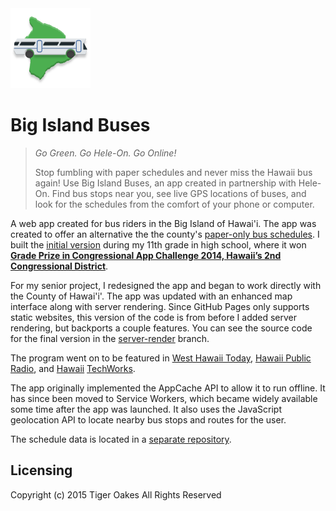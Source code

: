 <img src="./icon/transparent.png" alt="" width="128" height="128">

# Big Island Buses

> _Go Green. Go Hele-On. Go Online!_
>
> Stop fumbling with paper schedules and never miss the Hawaii bus again! Use
> Big Island Buses, an app created in partnership with Hele-On. Find bus stops
> near you, see live GPS locations of buses, and look for the schedules from the
> comfort of your phone or computer.

A web app created for bus riders in the Big Island of Hawai'i. The app was
created to offer an alternative the the county's
[paper-only bus schedules](http://www.heleonbus.org/schedules-and-maps). I built
the
[initial version](https://github.com/NotWoods/big-island-buses/tree/app-challenge)
during my 11th grade in high school, where it won
[**Grade Prize in Congressional App Challenge 2014, Hawaii’s 2nd Congressional District**](http://gabbard.house.gov/index.php/press-releases/339-rep-tulsi-gabbard-presents-congressional-awards-to-young-leaders-from-hawai-i-s-second-district).

For my senior project, I redesigned the app and began to work directly with the
County of Hawai'i'. The app was updated with an enhanced map interface along
with server rendering. Since GitHub Pages only supports static websites, this
version of the code is from before I added server rendering, but backports a
couple features. You can see the source code for the final version in the
[server-render](https://github.com/NotWoods/big-island-buses/tree/server-render)
branch.

The program went on to be featured in
[West Hawaii Today](http://westhawaiitoday.com/news/local-news/hele-schedule-be-available-app),
[Hawaii Public Radio](http://www.bytemarkscafe.org/2015/04/29/episode-348-sounding-rockets-apr-29-2015/),
and [Hawaii](https://www.youtube.com/watch?v=MHPlJsosHDc)
[TechWorks](https://www.youtube.com/watch?v=yl_3d7PSKMY).

The app originally implemented the AppCache API to allow it to run offline. It
has since been moved to Service Workers, which became widely available some time
after the app was launched. It also uses the JavaScript geolocation API to
locate nearby bus stops and routes for the user.

The schedule data is located in a
[separate repository](https://github.com/NotWoods/hawaii-gtfs).

## Licensing

Copyright (c) 2015 Tiger Oakes All Rights Reserved
